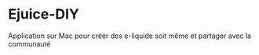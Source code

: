 Ejuice-DIY
==========

Application sur Mac pour créer des e-liquide soit même et partager avec la communauté

